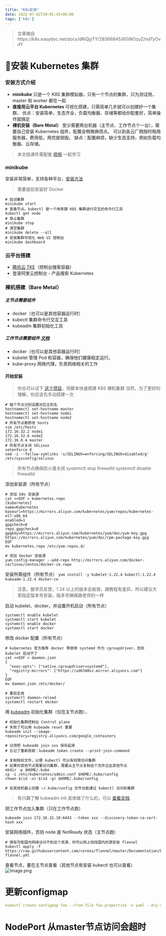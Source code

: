 ```yaml
---
title: "K8s安装"
date: 2022-07-02T20:01:43+08:00
tags: ['k8s']
---
```


> 文章摘自https://k8s.easydoc.net/docs/dRiQjyTY/28366845/6GiNOzyZ/nd7yOvdY

# 💽安装 Kubernetes 集群

### 安装方式介绍

- **minikube**
  只是一个 K8S 集群模拟器，只有一个节点的集群，只为测试用，master 和 worker 都在一起
- **直接用云平台 Kubernetes**
  可视化搭建，只需简单几步就可以创建好一个集群。
  优点：安装简单，生态齐全，负载均衡器、存储等都给你配套好，简单操作就搞定
- **裸机安装（Bare Metal）**
  至少需要两台机器（主节点、工作节点个一台），需要自己安装 Kubernetes 组件，配置会稍微麻烦点。
  可以到各云厂商按时租用服务器，费用低，用完就销毁。
  缺点：配置麻烦，缺少生态支持，例如负载均衡器、云存储。

> 本文档课件需配套 [视频](https://www.bilibili.com/video/BV1Tg411P7EB?p=2) 一起学习

### minikube

安装非常简单，支持各种平台，[安装方法](https://minikube.sigs.k8s.io/docs/start/)

> 需要提前安装好 Docker

```
# 启动集群
minikube start
# 查看节点。kubectl 是一个用来跟 K8S 集群进行交互的命令行工具
kubectl get node
# 停止集群
minikube stop
# 清空集群
minikube delete --all
# 安装集群可视化 Web UI 控制台
minikube dashboard
```

### 云平台搭建

- [腾讯云 TKE](https://cloud.tencent.com/product/tke)（控制台搜索容器）
- 登录阿里云控制台 - 产品搜索 Kubernetes

### 裸机搭建（Bare Metal）

##### 主节点需要组件

- docker（也可以是其他容器运行时）
- kubectl 集群命令行交互工具
- kubeadm 集群初始化工具

##### 工作节点需要组件 [文档](https://kubernetes.io/zh/docs/concepts/overview/components/#node-components)

- docker（也可以是其他容器运行时）
- kubelet 管理 Pod 和容器，确保他们健康稳定运行。
- kube-proxy 网络代理，负责网络相关的工作

#### 开始安装

> 你也可以试下 [这个项目](https://github.com/lework/kainstall)，用脚本快速搭建 K8S 裸机集群
> 当然，为了更好的理解，你应该先手动搭建一次

```
# 每个节点分别设置对应主机名
hostnamectl set-hostname master
hostnamectl set-hostname node1
hostnamectl set-hostname node2
# 所有节点都修改 hosts
vim /etc/hosts
172.16.32.2 node1
172.16.32.6 node2
172.16.0.4 master
# 所有节点关闭 SELinux
setenforce 0
sed -i --follow-symlinks 's/SELINUX=enforcing/SELINUX=disabled/g' /etc/sysconfig/selinux
```

> 所有节点确保防火墙关闭
> systemctl stop firewalld
> systemctl disable firewalld

添加安装源（所有节点）

```
# 添加 k8s 安装源
cat <<EOF > kubernetes.repo
[kubernetes]
name=Kubernetes
baseurl=https://mirrors.aliyun.com/kubernetes/yum/repos/kubernetes-el7-x86_64
enabled=1
gpgcheck=0
repo_gpgcheck=0
gpgkey=https://mirrors.aliyun.com/kubernetes/yum/doc/yum-key.gpg https://mirrors.aliyun.com/kubernetes/yum/doc/rpm-package-key.gpg
EOF
mv kubernetes.repo /etc/yum.repos.d/

# 添加 Docker 安装源
yum-config-manager --add-repo http://mirrors.aliyun.com/docker-ce/linux/centos/docker-ce.repo
```

安装所需组件（所有节点）
`yum install -y kubelet-1.22.4 kubectl-1.22.4 kubeadm-1.22.4 docker-ce`

> 注意，据学员反馈，1.24 以上的版本会报错，跟教程有差异，所以建议大家指定版本号安装，版本号确保跟老师的一样

启动 kubelet、docker，并设置开机启动（所有节点）

```
systemctl enable kubelet
systemctl start kubelet
systemctl enable docker
systemctl start docker
```

修改 docker 配置（所有节点）

```
# kubernetes 官方推荐 docker 等使用 systemd 作为 cgroupdriver，否则 kubelet 启动不了
cat <<EOF > daemon.json
{
  "exec-opts": ["native.cgroupdriver=systemd"],
  "registry-mirrors": ["https://ud6340vz.mirror.aliyuncs.com"]
}
EOF
mv daemon.json /etc/docker/

# 重启生效
systemctl daemon-reload
systemctl restart docker
```

用 [kubeadm](https://kubernetes.io/docs/reference/setup-tools/kubeadm/) 初始化集群（仅在主节点跑），

```
# 初始化集群控制台 Control plane
# 失败了可以用 kubeadm reset 重置
kubeadm init --image-repository=registry.aliyuncs.com/google_containers

# 记得把 kubeadm join xxx 保存起来
# 忘记了重新获取：kubeadm token create --print-join-command

# 复制授权文件，以便 kubectl 可以有权限访问集群
# 如果你其他节点需要访问集群，需要从主节点复制这个文件过去其他节点
mkdir -p $HOME/.kube
cp -i /etc/kubernetes/admin.conf $HOME/.kube/config
chown $(id -u):$(id -g) $HOME/.kube/config

# 在其他机器上创建 ~/.kube/config 文件也能通过 kubectl 访问到集群
```

> 有兴趣了解 kubeadm init 具体做了什么的，可以 [查看文档](https://kubernetes.io/docs/reference/setup-tools/kubeadm/kubeadm-init/)

把工作节点加入集群（只在工作节点跑）

```
kubeadm join 172.16.32.10:6443 --token xxx --discovery-token-ca-cert-hash xxx
```

安装网络插件，否则 node 是 NotReady 状态（主节点跑）

```
# 很有可能国内网络访问不到这个资源，你可以网上找找国内的源安装 flannel
kubectl apply -f https://raw.githubusercontent.com/coreos/flannel/master/Documentation/kube-flannel.yml
```

查看节点，要在主节点查看（其他节点有安装 kubectl 也可以查看）
![image.png](https://sjwx.easydoc.xyz/46901064/files/kw8x2qdf.png)

# 更新configmap

```yaml
kubectl create configmap foo --from-file foo.properties -o yaml --dry-run | kubectl apply -f -
```

# NodePort 从master节点访问会超时

